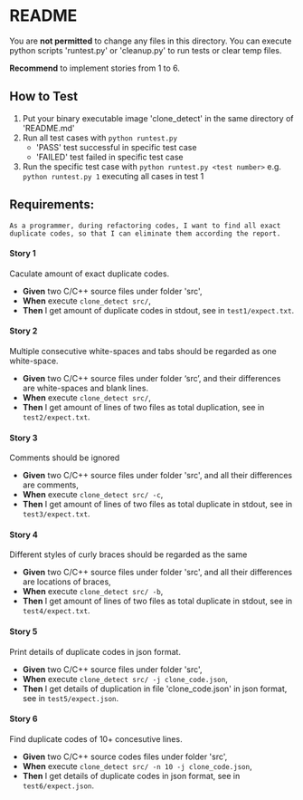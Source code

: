 # README
You are **not permitted** to change any files in this directory.
You can execute python scripts 'runtest.py' or 'cleanup.py' to run tests or clear temp files.

**Recommend** to implement stories from 1 to 6.

## How to Test
1. Put your binary executable image 'clone_detect' in the same directory of 'README.md'
1. Run all test cases with `python runtest.py`
    * 'PASS' test successful in specific test case
    * 'FAILED' test failed in specific test case
1. Run the specific test case with `python runtest.py <test number>`
    e.g. `python runtest.py 1` executing all cases in test 1

## Requirements:

`As a programmer, during refactoring codes, I want to find all exact duplicate codes, so that I can eliminate them according the report.`

#### Story 1
Caculate amount of exact duplicate codes.

* **Given** two C/C++ source files under folder 'src',
* **When** execute `clone_detect src/`,
* **Then** I get amount of duplicate codes in stdout, see in `test1/expect.txt`.

#### Story 2
Multiple consecutive white-spaces and tabs should be regarded as one white-space.

* **Given** two C/C++ source files under folder ‘src’, and their differences are white-spaces and blank lines.
* **When** execute `clone_detect src/`,
* **Then** I get amount of lines of two files as total duplication, see in `test2/expect.txt`.

#### Story 3
Comments should be ignored

* **Given** two C/C++ source files under folder 'src', and all their differences are comments,
* **When** execute `clone_detect src/ -c`,
* **Then** I get amount of lines of two files as total duplicate in stdout, see in `test3/expect.txt`.

#### Story 4
Different styles of curly braces should be regarded as the same

* **Given** two C/C++ source files under folder 'src', and all their differences are locations of braces,
* **When** execute `clone_detect src/ -b`,
* **Then** I get amount of lines of two files as total duplicate in stdout, see in `test4/expect.txt`.

#### Story 5
Print details of duplicate codes in json format.

* **Given** two C/C++ source files under folder 'src',
* **When** execute `clone_detect src/ -j clone_code.json`,
* **Then** I get details of duplication in file 'clone_code.json' in json format, see in `test5/expect.json`.

#### Story 6
Find duplicate codes of 10+ concesutive lines.

* **Given** two C/C++ source codes files under folder 'src',
* **When** execute `clone_detect src/ -n 10 -j clone_code.json`,
* **Then** I get details of duplicate codes in json format, see in `test6/expect.json`.


